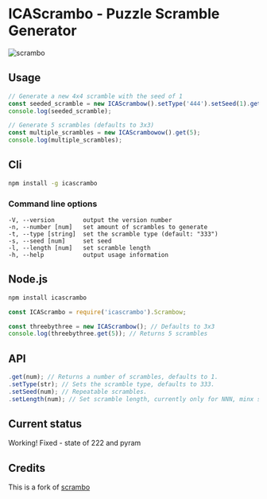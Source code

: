 # ICAScrambo - Puzzle Scramble Generator
![scrambo](http://rawgithub.com/nickcolley/scrambo/master/scrambo.svg)

## Usage
```javascript
// Generate a new 4x4 scramble with the seed of 1
const seeded_scramble = new ICAScrambow().setType('444').setSeed(1).get();
console.log(seeded_scramble);

// Generate 5 scrambles (defaults to 3x3)
const multiple_scrambles = new ICAScrambowow().get(5);
console.log(multiple_scrambles);
```

## Cli
```bash
npm install -g icascrambo
```
### Command line options
```
-V, --version        output the version number
-n, --number [num]   set amount of scrambles to generate
-t, --type [string]  set the scramble type (default: "333")
-s, --seed [num]     set seed
-l, --length [num]   set scramble length
-h, --help           output usage information
```

## Node.js
```bash
npm install icascrambo
```
```javascript
const ICAScrambo = require('icascrambo').Scrambow;

const threebythree = new ICAScrambow(); // Defaults to 3x3
console.log(threebythree.get(5)); // Returns 5 scrambles
```

## API
```javascript
.get(num); // Returns a number of scrambles, defaults to 1.
.setType(str); // Sets the scramble type, defaults to 333.
.setSeed(num); // Repeatable scrambles.
.setLength(num); // Set scramble length, currently only for NNN, minx scrambles.
```

## Current status
Working!
Fixed - state of 222 and pyram

## Credits
This is a fork of [scrambo](https://github.com/nickcolley/scrambo)
